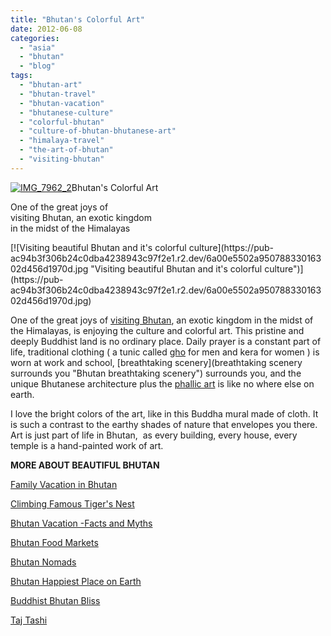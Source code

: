```yaml
---
title: "Bhutan's Colorful Art"
date: 2012-06-08
categories: 
  - "asia"
  - "bhutan"
  - "blog"
tags: 
  - "bhutan-art"
  - "bhutan-travel"
  - "bhutan-vacation"
  - "bhutanese-culture"
  - "colorful-bhutan"
  - "culture-of-bhutan-bhutanese-art"
  - "himalaya-travel"
  - "the-art-of-bhutan"
  - "visiting-bhutan"
---
```


[![IMG_7962_2](https://pub-ac94b3f306b24c0dba4238943c97f2e1.r2.dev/6a00e5502a95078833016302d4561d970d.jpg "IMG_7962_2")](https://pub-ac94b3f306b24c0dba4238943c97f2e1.r2.dev/6a00e5502a95078833016302d4561d970d.jpg)Bhutan's Colorful Art

One of the great joys of  
visiting Bhutan, an exotic kingdom  
in the midst of the Himalayas

<!--more--> [![Visiting beautiful Bhutan and it's colorful culture](https://pub-ac94b3f306b24c0dba4238943c97f2e1.r2.dev/6a00e5502a95078833016302d456d1970d.jpg "Visiting beautiful Bhutan and it's colorful culture")](https://pub-ac94b3f306b24c0dba4238943c97f2e1.r2.dev/6a00e5502a95078833016302d456d1970d.jpg)  
  
  
One of the great joys of [visiting Bhutan](http://soultravelers3new.local/2011/09/stunning-himalaya-travel-bhutan.html "visiting Bhutan"), an exotic kingdom in the midst of the Himalayas, is enjoying the culture and colorful art. This pristine and deeply Buddhist land is no ordinary place. Daily prayer is a constant part of life, traditional clothing ( a tunic called [gho](http://en.wikipedia.org/wiki/Gho "Gho") for men and kera for women ) is worn at work and school, [breathtaking scenery](breathtaking scenery surrounds you "Bhutan breathtaking scenery") surrounds you, and the unique Bhutanese architecture plus the [phallic art](http://soultravelers3new.local/2012/03/bhutan-means-penis-art-and-phallus-paintings.html "Bhutan penis art") is like no where else on earth.  
  
I love the bright colors of the art, like in this Buddha mural made of cloth. It is such a contrast to the earthy shades of nature that envelopes you there. Art is just part of life in Bhutan,  as every building, every house, every temple is a hand-painted work of art.  
  
**MORE ABOUT BEAUTIFUL BHUTAN**  
  
[Family Vacation in Bhutan](http://soultravelers3new.local/2011/05/family-vacation-in-bhutan.html "family vacation in bhutan")  
  
[Climbing Famous Tiger's Nest](http://soultravelers3new.local/2011/07/tigers-nest-in-paro-bhutan.html "climbing famous tiger's nest")  
  
[Bhutan Vacation -Facts and Myths](http://soultravelers3new.local/2011/06/bhutan-vacation-facts-and-myths.html "Bhutan Vacations facts and myths")  
  
[Bhutan Food Markets](http://soultravelers3new.local/2011/08/bhutan-food-markets.html "Bhutan food markets")  
  
[Bhutan Nomads](http://soultravelers3new.local/2011/06/family-travel-bhutan-nomads.html "Bhutan nomads")  
  
[Bhutan Happiest Place on Earth](http://soultravelers3new.local/2011/07/bhutan-happiest-place-on-earth--1.html "Bhutan happiest place on earth")  
  
[Buddhist Bhutan Bliss](http://soultravelers3new.local/2011/05/buddhist-bhutan-bliss.html "Bhutan Buddhist bliss")  
  
[Taj Tashi](http://soultravelers3new.local/2011/07/taj-tashi-thimpu-bhutan-5-star-hotel-thrills.html "Taj Tashi Hotel Bhutan")
